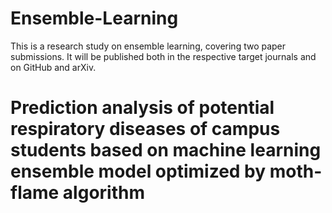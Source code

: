 # Ensemble-Learning
This is a research study on ensemble learning, covering two paper submissions. It will be published both in the respective target journals and on GitHub and arXiv.


# Prediction analysis of potential respiratory diseases of campus students based on machine learning ensemble model optimized by moth-flame algorithm
